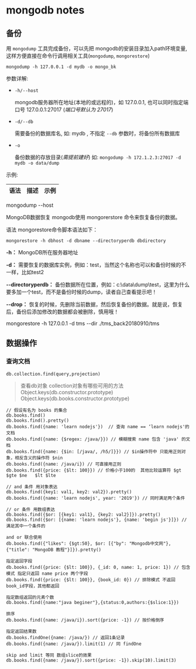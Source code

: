 mongodb notes
==============

备份
--------
用 `mongodump` 工具完成备份，可以先把 mongodb的安装目录加入path环境变量, 这样方便直接在命令行调用相关工具(`mongodump`, `mongorestore`)


`mongodump -h 127.0.0.1 -d mydb -o mongo_bk`

参数详解:
+ `-h/--host`  

    mongodb服务器所在地址(本地的或远程的)，如 127.0.0.1, 也可以同时指定端口号 127.0.0.1:27017 (*端口号默认为 27017*)

+ `-d/--db`

    需要备份的数据库名, 如: mydb , 不指定 `--db` 参数时，将备份所有数据库

+ `-o`

    备份数据的存放目录(*需提前建好*) 如:  `mongodump -h 172.1.2.3:27017 -d mydb -o data/dump`

示例:

语法 | 描述 | 示例
-----|------|------
mongodump --host <host> 



MongoDB数据恢复
mongodb使用 mongorerstore 命令来恢复备份的数据。

语法
mongorestore命令脚本语法如下：

`mongorestore -h dbhost -d dbname --directoryperdb dbdirectory`

**-h：**
MongoDB所在服务器地址

**-d：**
需要恢复的数据库实例，例如：test，当然这个名称也可以和备份时候的不一样，比如test2

**--directoryperdb：**
备份数据所在位置，例如：c:\data\dump\test，这里为什么要多加一个test，而不是备份时候的dump，读者自己查看提示吧！

**--drop：**
恢复的时候，先删除当前数据，然后恢复备份的数据。就是说，恢复后，备份后添加修改的数据都会被删除，慎用哦！


mongorestore -h 127.0.0.1 -d tms --dir  ./tms_back20180910/tms



数据操作
---
### 查询文档
`db.collection.find(query,projection)` 

> 查看db对象 collection对象有哪些可用的方法 
> Object.keys(db.constructor.prototype)
> Object.keys(db.books.constructor.prototype)
> 


```
// 假设有名为 books 的集合
db.books.find()
db.books.find().pretty()
db.books.find({name: 'learn nodejs'})  // 查询 name == ‘learn nodejs'的文档
db.books.find({name: {$regex: /java/}}) // 模糊搜索 name 包含 'java' 的文档
db.books.find({name: {$in: [/java/, /h5/]}}) // $in操作符中 只能用正则对象，相反含义的操作符 $nin 
db.books.find({name: /java/i}) // 可直接用正则
db.books.find({price: {$lt: 100}}) // 价格小于100的  其他比较运算符 $gt $gte $ne   $lt $lte

// and 条件 用对象表达
db.books.find({key1: val1, key2: val2}).pretty()
db.books.find({name: 'learn nodejs', year: '2019'}) // 同时满足两个条件

// or 条件 用数组表达
db.books.find({$or: [{key1: val1}, {key2: val2}]}).pretty()
db.books.find({$or: [{name: 'learn nodejs'}, {name: 'begin js'}]}) // 满足其中一个条件的

and or 联合使用
db.books.find({"likes": {$gt:50}, $or: [{"by": "Mongodb中文网"},{"title": "MongoDB 教程"}]}).pretty()

指定返回字段
db.books.find({price: {$lt: 100}}, {_id: 0, name: 1, price: 1}) // 包含模式 指定只返回 name price 两个字段
db.books.find({price: {$lt: 100}}, {book_id: 0}) // 排除模式 不返回 book_id字段，其他都返回

指定数组返回的元素个数
db.books.find({name:"java beginer"},{status:0,authors:{$slice:1}})

排序
db.books.find({name: /java/i}).sort({price: -1}) // 按价格倒序

指定返回结果数
db.books.findOne({name: /java/}) // 返回1条记录
db.books.find({name: /java/}).limit(1) // 同 findOne

skip and limit 等同 数组slice的效果
db.books.find({name: /java/}).sort({price: -1}).skip(10).limit(3)
```